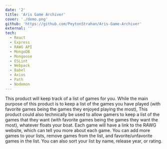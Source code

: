 ```yaml
---
date: '2'
title: 'Aris Game Archiver'
cover: './demo.png'
github: 'https://github.com/PeytonStrahan/Aris-Game-Archiver'
external: ''
tech:
  - React
  - Express
  - RAWG API
  - MongoDB
  - Mongoose
  - ESLint
  - Webpack
  - Babel
  - Axios
  - Path
  - Nodemon
---
```


This product will keep track of a list of games for you. While the main purpose of this product is to keep a list of the games you have played (with favorite games being the games they enjoyed playing the most), This product could also technically be used to allow gamers to keep a list of the games that they want (with favorite games being the games they want the most), whatever floats your boat. Each game will have a link to the RAWG website, which can tell you more about each game. You can add more games to your lists, remove games from the list, and favorite/unfavorite games in the list. You can also sort your list by name, release year, or rating.
